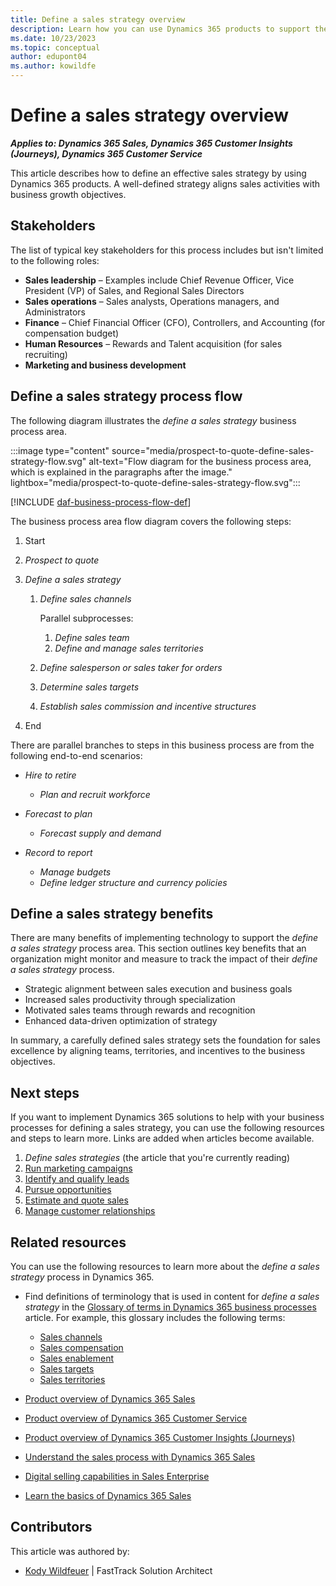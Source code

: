 ```yaml
---
title: Define a sales strategy overview
description: Learn how you can use Dynamics 365 products to support the organization's business processes for defining a sales strategy.
ms.date: 10/23/2023
ms.topic: conceptual
author: edupont04
ms.author: kowildfe
---
```


# Define a sales strategy overview

***Applies to: Dynamics 365 Sales, Dynamics 365 Customer Insights (Journeys), Dynamics 365 Customer Service***

This article describes how to define an effective sales strategy by using Dynamics 365 products. A well-defined strategy aligns sales activities with business growth objectives.

## Stakeholders

The list of typical key stakeholders for this process includes but isn't limited to the following roles:

- **Sales leadership** – Examples include Chief Revenue Officer, Vice President (VP) of Sales, and Regional Sales Directors
- **Sales operations** – Sales analysts, Operations managers, and Administrators
- **Finance** – Chief Financial Officer (CFO), Controllers, and Accounting (for compensation budget)
- **Human Resources** – Rewards and Talent acquisition (for sales recruiting)
- **Marketing and business development**

## Define a sales strategy process flow

The following diagram illustrates the *define a sales strategy* business process area.

:::image type="content" source="media/prospect-to-quote-define-sales-strategy-flow.svg" alt-text="Flow diagram for the business process area, which is explained in the paragraphs after the image." lightbox="media/prospect-to-quote-define-sales-strategy-flow.svg":::

[!INCLUDE [daf-business-process-flow-def](../includes/daf-business-process-flow-def.md)]

The business process area flow diagram covers the following steps:

1. Start
2. *Prospect to quote*
3. *Define a sales strategy*

    1. *Define sales channels*

        Parallel subprocesses:

        1. *Define sales team*
        2. *Define and manage sales territories*

    2. *Define salesperson or sales taker for orders*
    3. *Determine sales targets*
    4. *Establish sales commission and incentive structures*

4. End

There are parallel branches to steps in this business process are from the following end-to-end scenarios:

- *Hire to retire*

    - *Plan and recruit workforce*

- *Forecast to plan*

    - *Forecast supply and demand*

- *Record to report*

    - *Manage budgets*
    - *Define ledger structure and currency policies*

## Define a sales strategy benefits

There are many benefits of implementing technology to support the *define a sales strategy* process area. This section outlines key benefits that an organization might monitor and measure to track the impact of their *define a sales strategy* process.

- Strategic alignment between sales execution and business goals
- Increased sales productivity through specialization
- Motivated sales teams through rewards and recognition
- Enhanced data-driven optimization of strategy

In summary, a carefully defined sales strategy sets the foundation for sales excellence by aligning teams, territories, and incentives to the business objectives.

## Next steps

If you want to implement Dynamics 365 solutions to help with your business processes for defining a sales strategy, you can use the following resources and steps to learn more. Links are added when articles become available.

1. *Define sales strategies* (the article that you're currently reading)
2. [Run marketing campaigns](prospect-to-quote-run-marketing-campaigns-overview.md)
3. [Identify and qualify leads](prospect-to-quote-identify-qualify-leads.md)
4. [Pursue opportunities](prospect-to-quote-pursue-opportunities-overview.md)
5. [Estimate and quote sales](prospect-to-quote-estimate-quote-sales-overview.md)
6. [Manage customer relationships](prospect-to-quote-manage-customer-relationships.md)

## Related resources

You can use the following resources to learn more about the *define a sales strategy* process in Dynamics 365.

- Find definitions of terminology that is used in content for *define a sales strategy* in the [Glossary of terms in Dynamics 365 business processes](glossary.md) article. For example, this glossary includes the following terms:

    - [Sales channels](glossary.md#sales-channels)
    - [Sales compensation](glossary.md#sales-compensation)
    - [Sales enablement](glossary.md#sales-enablement)
    - [Sales targets](glossary.md#sales-targets)
    - [Sales territories](glossary.md#sales-territories)

- [Product overview of Dynamics 365 Sales](https://dynamics.microsoft.com/sales/overview/)
- [Product overview of Dynamics 365 Customer Service](https://dynamics.microsoft.com/customer-service/)
- [Product overview of Dynamics 365 Customer Insights (Journeys)](https://dynamics.microsoft.com/marketing/)
- [Understand the sales process with Dynamics 365 Sales](/dynamics365/sales/nurture-sales-from-lead-order-sales)
- [Digital selling capabilities in Sales Enterprise](/dynamics365/sales/digital-selling)
<!--link is broken [Increase sales productivity with Dynamics 365 Sales](/dynamics365/sales-enterprise/increase-sales-productivity)-->
- [Learn the basics of Dynamics 365 Sales](/dynamics365/sales/user-guide-learn-basics)

<!-- ## Tags

*Products: Dynamics 365 Sales, Dynamics 365 Marketing, Dynamics 365 Customer Service Industries: All Roles: Sales, Marketing, Finance, Operations* -->

## Contributors

This article was authored by:

- [Kody Wildfeuer]( https://www.linkedin.com/in/kody-wildfeuer/) | FastTrack Solution Architect
